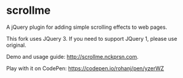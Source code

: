 scrollme
========

A jQuery plugin for adding simple scrolling effects to web pages.

This fork uses JQuery 3. If you need to support JQuery 1, please use original. 

Demo and usage guide: http://scrollme.nckprsn.com.

Play with it on CodePen: https://codepen.io/rohanj/pen/yzerWZ
